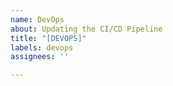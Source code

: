 ```yaml
---
name: DevOps
about: Updating the CI/CD Pipeline
title: "[DEVOPS]"
labels: devops
assignees: ''

---
```



